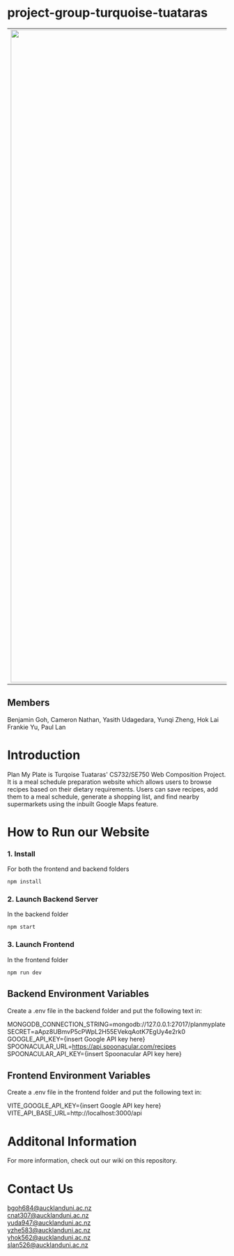 # project-group-turquoise-tuataras

<table align="center">
<tr><td align="center" width="9999">  
<img src="https://user-images.githubusercontent.com/53165831/226262458-54f18685-671f-4e17-bc16-372b11524e07.png" align="center" width="1500" alt="Project icon">
</td></tr>
</table>
<h2>Members</h2>
<p>Benjamin Goh, Cameron Nathan, Yasith Udagedara, Yunqi Zheng, Hok Lai Frankie Yu, Paul Lan</p>

<h1>Introduction</h1>

Plan My Plate is Turqoise Tuataras' CS732/SE750 Web Composition Project. It is a meal schedule preparation website which allows users to browse recipes based on their dietary requirements. Users can save recipes, add them to a meal schedule, generate a shopping list, and find nearby supermarkets using the inbuilt Google Maps feature.

# How to Run our Website
### 1. Install
For both the frontend and backend folders
```
npm install
```
### 2. Launch Backend Server  
In the backend folder
```
npm start
```
### 3. Launch Frontend
In the frontend folder
```
npm run dev
```


## Backend Environment Variables
Create a .env file in the backend folder and put the following text in:
 
MONGODB_CONNECTION_STRING=mongodb://127.0.0.1:27017/planmyplate  
SECRET=aApz8UBmvP5cPWpL2H55EVekqAotK7EgUy4e2rk0  
GOOGLE_API_KEY={insert Google API key here}  
SPOONACULAR_URL=https://api.spoonacular.com/recipes  
SPOONACULAR_API_KEY={insert Spoonacular API key here}

## Frontend Environment Variables
Create a .env file in the frontend folder and put the following text in:

VITE_GOOGLE_API_KEY={insert Google API key here}  
VITE_API_BASE_URL=http://localhost:3000/api

# Additonal Information
For more information, check out our wiki on this repository.

# Contact Us
bgoh684@aucklanduni.ac.nz  
cnat307@aucklanduni.ac.nz  
yuda947@aucklanduni.ac.nz  
yzhe583@aucklanduni.ac.nz  
yhok562@aucklanduni.ac.nz  
slan526@aucklanduni.ac.nz